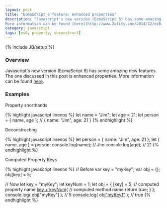 ```yaml
---
layout: post
title: "EcmaScript 6 feature: enhanced properties"
description: "Javascript's new version (EcmaScript 6) has some amazing new features. The one discussed in this post is enhanced properties.
More information can be found [here](http://www.2ality.com/2014/12/es6-oop.html)."
category: javascript
tags: [es6, property, deconstruct]
---
```

{% include JB/setup %}

<!-- Overview -->
<h3>Overview</h3>

Javascript's new version (EcmaScript 6) has some amazing new features. The one discussed in this post is enhanced properties.
More information can be found [here](http://www.2ality.com/2014/12/es6-oop.html).

<!-- Examples -->
<h3>Examples</h3>

<!-- Shorthands -->
Property shorthands

{% highlight javascript linenos %}
let name = "Jim";
let age = 21;
let person = { name, age }; // { name: "Jim", age: 21 }
{% endhighlight %}

<!-- Deconstructing -->
Deconstructing

{% highlight javascript linenos %}
let person = { name: "Jim", age: 21 };
let { name, age } = person;
console.log(name);  // Jim
console.log(age);   // 21
{% endhighlight %}

<!-- Computed keys -->
Computed Property Keys

{% highlight javascript linenos %}
// Before
var key = "myKey";
var obj = {};
obj[key] = 5;

// Now
let key = "myKey";
let keyNum = 1;
let obj = {
  [key] = 5;        // computed property name
  [key + keyNum](){ // computed method name
    return true;
  }
};
console.log( obj["myKey"] );    // 5
console.log( obj["myKey1"]() ); // true
{% endhighlight %}